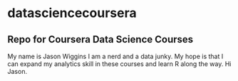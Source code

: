 # datasciencecoursera
## Repo for Coursera Data Science Courses

My name is Jason Wiggins
  I am a nerd and a data junky. My hope is that I can expand my analytics skill in these courses and learn R along the way.
Hi Jason.